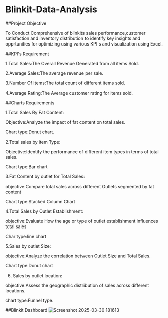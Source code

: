 # Blinkit-Data-Analysis
##Project Objective

To Conduct Comprehensive of blinkits sales performance,customer satisfaction and inventory distribution to identify key insights and opprtunities for optimizing using various KPI's and visualization using Excel.

##KPI's Requirement

1.Total Sales:The Overall Revenue Generated from all items Sold.

2.Average Sales:The average revenue per sale.

3.Number Of Items:The total count of different items sold.

4.Average Rating:The Average customer rating for items sold.


##Charts Requirements

1.Total Sales By Fat Content:

  Objective:Analyze the impact of fat content on total sales.
  
  Chart type:Donut chart.
  
2.Total sales by item Type:

  Objective:Identify the performance of different item types in terms of total sales.
  
  Chart type:Bar chart
  
3.Fat Content by outlet for Total Sales:

  objective:Compare total sales across different Outlets segmented by fat content
  
  Chart type:Stacked Column Chart
  
4.Total Sales by Outlet Establishment:

  objective:Evaluate How the age or type of outlet establishment influences total sales
  
  Char type:line chart
  
5.Sales by outlet Size:

  objective:Analyze the correlation between Outlet Size and Total Sales.
  
  Chart type:Donut chart
  
6. Sales by outlet location:
   
  objective:Assess the geographic distribution of sales across different locations.
  
  chart type:Funnel type.

##Blinkit Dashboard
![Screenshot 2025-03-30 181613](https://github.com/user-attachments/assets/70d4f706-20b0-4b8f-9123-d7f1d0535a34)



